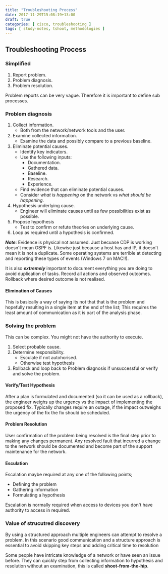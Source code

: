 ```yaml
---
title: "Troubleshooting Process"
date: 2017-11-29T15:08:19+13:00
draft: true
categories: [ cisco, troubleshooting ]
tags: [ study-notes, tshoot, methodologies ]
---
```


## Troubleshooting Process

### Simplified
1. Report problem.
2. Problem diagnosis.
3. Problem resolution.

Problem reports can be very vague.  Therefore it is important to define sub processes.

### Problem diagnosis
1. Collect information.
   * Both from the network/network tools and the user.
2. Examine collected information.
   * Examine the data and possibly compare to a previous baseline.
3. Eliminate potential causes.
   * Identify key indicators.
   * Use the following inputs:
     * Documentation.
     * Gathered data.
     * Baseline.
     * Research.
     * Experience.
   * Find evidence that can eliminate potential causes.
   * Consider *what is happening* on the network vs *what should be happening*.
4. Hypothesis underlying cause.
   * Engineer will eliminate causes until as few possibilities exist as possible.
5. Propose hypothesis
   * Test to confirm or refute theories on underlying cause.
6. Loop as required until a hypothesis is confirmed.

*__Note__*: Evidence is physical not assumed.  Just becuase CDP is working doesn't mean OSPF is.  Likewise just because a host has and IP, it doesn't mean it is not a duplicate.  Some operating systems are terrible at detecting and reporting these types of events (Windows 7 on MAC!!).

It is also *__extremely__* important to document everything you are doing to avoid duplication of tasks.  Record all actions and observed outcomes.  Rollback where desired outcome is not realised.

#### Elimination of Causes
This is basically a way of saying its not that that is the problem and hopefully resulting in a single item at the end of the list; This requires the least amount of communication as it is part of the analysis phase.

### Solving the problem
This can be complex.  You might not have the authority to execute.

1. Select probable cause.
2. Determine responsibility.
   * Esculate if not autohorised.
   * Otherwise test hypothesis
3. Rollback and loop back to Problem diagnosis if unsuccessful or verify and solve the problem.

#### Verify/Test Hypothesis
After a plan is formulated and documented (so it can be used as a rollback), the engineer weighs up the urgency vs the impact of implementing the proposed fix.  Typically changes require an outage, if the impact outweighs the urgency of the fix the fix should be scheduled.

#### Problem Resolution
User confirmation of the problem being resolved is the final step prior to making any changes permanent.  Any resolved fault that incurred a change to the network should be documented and become part of the support maintenance for the network.

#### Esculation
Escalation maybe required at any one of the following points;

* Defining the problem
* Gathering information
* Formulating a hypothesis
	
Escalation is normally required when access to devices you don't have authority to access in required.


### Value of strucutred discovery
By using a structured approach multiple engineers can attempt to resolve a problem.  In this scenario good communication and a structure approach is essential to avoid skipping key steps and adding critical time to resolution

Some people have intricate knowledge of a network or have seen an issue before.  They can quickly step from collecting information to hypothesis and resolution without an examination, this is called **shoot-from-the-hip**.